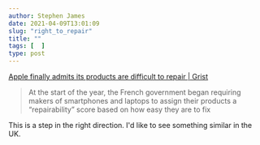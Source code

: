 ```yaml
---
author: Stephen James
date: 2021-04-09T13:01:09
slug: "right_to_repair"
title: ""
tags: [  ]
type: post
---
```

[Apple finally admits its products are difficult to repair | Grist](https://grist.org/business-technology/apple-finally-admits-its-products-are-difficult-to-repair/)   

>At the start of the year, the French government began requiring makers of smartphones and laptops to assign their products a “repairability” score based on how easy they are to fix

This is a step in the right direction. I'd like to see something similar in the UK. 
